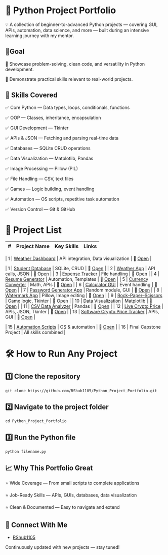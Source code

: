 
# 🐍 Python Project Portfolio

💡 A collection of beginner-to-advanced Python projects — covering GUI, APIs, automation, data science, and more — built during an intensive learning journey with my mentor.

## 🎯Goal

📌  Showcase problem-solving, clean code, and versatility in Python development. 

📌  Demonstrate practical skills relevant to real-world projects.
## 🚀 Skills Covered

✅ Core Python — Data types, loops, conditionals, functions
 
✅ OOP — Classes, inheritance, encapsulation

✅ GUI Development — Tkinter

✅ APIs & JSON — Fetching and parsing real-time data

✅ Databases — SQLite CRUD operations

✅ Data Visualization — Matplotlib, Pandas

✅ Image Processing — Pillow (PIL)

✅ File Handling — CSV, text files

✅ Games — Logic building, event handling

✅ Automation — OS scripts, repetitive task automation

✅ Version Control — Git & GitHub
# 📂 Project List

| #  | Project Name                     | Key Skills                           | Links |
|----|----------------------------------|--------------------------------------|-------|

| 1 | [Weather Dashboard](https://github.com/RShub1105/Python_Project_Portfolio/tree/main/PYTHON%20Practice%20/Advance%20pyhton%20automation/16.Weather_dashboard) | API integration, Data visualization | 🔗 [Open](https://github.com/RShub1105/Python_Project_Portfolio/tree/main/PYTHON%20Practice%20/Advance%20pyhton%20automation/16.Weather_dashboard) |

| 1  | [Student Database](https://github.com/RShub1105/Python_Project_Portfolio/tree/main/PYTHON%20Practice%20/Advance%20pyhton%20automation/2.contact) | SQLite, CRUD | 🔗 [Open](https://github.com/RShub1105/Python_Project_Portfolio/tree/main/PYTHON%20Practice%20/Advance%20pyhton%20automation/2.contact) |
| 2  | [Weather App](https://github.com/RShub1105/Python_Project_Portfolio/tree/main/PYTHON%20Practice%20/Advance%20pyhton%20automation/3.Weather%20app) | API calls, JSON | 🔗 [Open](https://github.com/RShub1105/Python_Project_Portfolio/tree/main/PYTHON%20Practice%20/Advance%20pyhton%20automation/3.Weather%20app) |
| 3  | [Expense Tracker](https://github.com/RShub1105/Python_Project_Portfolio/tree/main/PYTHON%20Practice%20/Advance%20pyhton%20automation/4.organiseer) | File handling | 🔗 [Open](https://github.com/RShub1105/Python_Project_Portfolio/tree/main/PYTHON%20Practice%20/Advance%20pyhton%20automation/4.organiseer) |
| 4  | [Resume Generator](https://github.com/RShub1105/Python_Project_Portfolio/tree/main/PYTHON%20Practice%20/Advance%20pyhton%20automation/5.Resume_genrator) | Automation, Templates | 🔗 [Open](https://github.com/RShub1105/Python_Project_Portfolio/tree/main/PYTHON%20Practice%20/Advance%20pyhton%20automation/5.Resume_genrator) |
| 5  | [Currency Converter](https://github.com/RShub1105/Python_Project_Portfolio/tree/main/PYTHON%20Practice%20/Advance%20pyhton%20automation/7.currancy%20converter) | Math, APIs | 🔗 [Open](https://github.com/RShub1105/Python_Project_Portfolio/tree/main/PYTHON%20Practice%20/Advance%20pyhton%20automation/7.currancy%20converter) |
| 6  | [Calculator GUI](https://github.com/RShub1105/Python_Project_Portfolio/tree/main/PYTHON%20Practice%20/Advance%20pyhton%20automation/8CalculatorGUI) | Event handling | 🔗 [Open](https://github.com/RShub1105/Python_Project_Portfolio/tree/main/PYTHON%20Practice%20/Advance%20pyhton%20automation/8CalculatorGUI) |
| 7  | [Password Generator App](https://github.com/RShub1105/Python_Project_Portfolio/tree/main/PYTHON%20Practice%20/Advance%20pyhton%20automation/9.Passoword%20genrated%20app) | Random module, GUI | 🔗 [Open](https://github.com/RShub1105/Python_Project_Portfolio/tree/main/PYTHON%20Practice%20/Advance%20pyhton%20automation/9.Passoword%20genrated%20app) |
| 8  | [Watermark App](https://github.com/RShub1105/Python_Project_Portfolio/tree/main/PYTHON%20Practice%20/Advance%20pyhton%20automation/10.Watermark%20app) | Pillow, Image editing | 🔗 [Open](https://github.com/RShub1105/Python_Project_Portfolio/tree/main/PYTHON%20Practice%20/Advance%20pyhton%20automation/10.Watermark%20app) |
| 9  | [Rock–Paper–Scissors](https://github.com/RShub1105/Python_Project_Portfolio/tree/main/PYTHON%20Practice%20/Advance%20pyhton%20automation/11.%20Rock_Paper%20game) | Game logic, Tkinter | 🔗 [Open](https://github.com/RShub1105/Python_Project_Portfolio/tree/main/PYTHON%20Practice%20/Advance%20pyhton%20automation/11.%20Rock_Paper%20game) |
| 10 | [Data Visualization](https://github.com/RShub1105/Python_Project_Portfolio/tree/main/PYTHON%20Practice%20/Advance%20pyhton%20automation/12.Data_visualization) | Matplotlib | 🔗 [Open](https://github.com/RShub1105/Python_Project_Portfolio/tree/main/PYTHON%20Practice%20/Advance%20pyhton%20automation/12.Data_visualization) |
| 11 | [CSV Data Analyzer](https://github.com/RShub1105/Python_Project_Portfolio/tree/main/PYTHON%20Practice%20/Advance%20pyhton%20automation/13.CSV_data_analysis) | Pandas | 🔗 [Open](https://github.com/RShub1105/Python_Project_Portfolio/tree/main/PYTHON%20Practice%20/Advance%20pyhton%20automation/13.CSV_data_analysis) |
| 12 | [Live Crypto Price](https://github.com/RShub1105/Python_Project_Portfolio/tree/main/PYTHON%20Practice%20/Advance%20pyhton%20automation/14.%20Live_Crypto_price) | APIs, JSON, Tkinter | 🔗 [Open](https://github.com/RShub1105/Python_Project_Portfolio/tree/main/PYTHON%20Practice%20/Advance%20pyhton%20automation/14.%20Live_Crypto_price) |
| 13 | [Software Crypto Price Tracker](https://github.com/RShub1105/Python_Project_Portfolio/tree/main/PYTHON%20Practice%20/Advance%20pyhton%20automation/15.software%20cryptoprice) | APIs, GUI | 🔗 [Open](https://github.com/RShub1105/Python_Project_Portfolio/tree/main/PYTHON%20Practice%20/Advance%20pyhton%20automation/15.software%20cryptoprice) |

| 15 | [Automation Scripts](https://github.com/RShub1105/Python_Project_Portfolio/tree/main/PYTHON%20Practice%20/Advance%20pyhton%20automation) | OS & automation | 🔗 [Open](https://github.com/RShub1105/Python_Project_Portfolio/tree/main/PYTHON%20Practice%20/Advance%20pyhton%20automation) |
| 16 | Final Capstone Project           | All skills combined                  |

# 🛠 How to Run Any Project

## 1️⃣ Clone the repository
    git clone https://github.com/RShub1105/Python_Project_Portfolio.git

## 2️⃣ Navigate to the project folder
    cd Python_Project_Portfolio

## 3️⃣ Run the Python file
    python filename.py

## 📈 Why This Portfolio Great

⭐ Wide Coverage — From small scripts to complete applications
 
⭐ Job-Ready Skills — APIs, GUIs, databases, data visualization
 
⭐ Clean & Documented — Easy to navigate and extend
## 🔗 Connect With Me

- [RShub1105](https://github.com/RShub1105)

Continuously updated with new projects — stay tuned!
